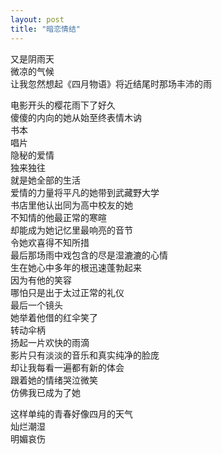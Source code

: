 ```yaml
---
layout: post
title: "暗恋情结"
---
```

又是阴雨天  
微凉的气候  
让我忽然想起《四月物语》将近结尾时那场丰沛的雨  

电影开头的樱花雨下了好久  
傻傻的内向的她从始至终表情木讷  
书本  
唱片  
隐秘的爱情  
独来独往  
就是她全部的生活  
爱情的力量将平凡的她带到武藏野大学  
书店里他认出同为高中校友的她  
不知情的他最正常的寒暄  
却能成为她记忆里最响亮的音节  
令她欢喜得不知所措  
最后那场雨中戏包含的尽是湿漉漉的心情  
生在她心中多年的根迅速蓬勃起来  
因为有他的笑容  
哪怕只是出于太过正常的礼仪  
最后一个镜头  
她举着他借的红伞笑了  
转动伞柄  
扬起一片欢快的雨滴  
影片只有淡淡的音乐和真实纯净的脸庞  
却让我每看一遍都有新的体会  
跟着她的情绪哭泣微笑  
仿佛我已成为了她  

这样单纯的青春好像四月的天气  
灿烂潮湿  
明媚哀伤  
   


							  
		
